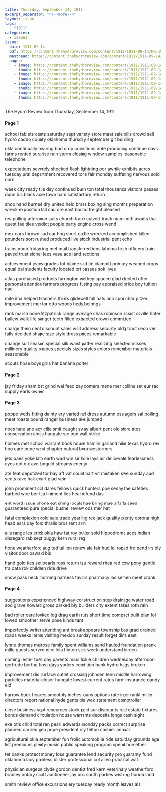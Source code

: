 ```yaml
---
title: Thursday, September 14, 1911
excerpt_separator: "<!--more-->"
layout: issue
tags:
  - "1911"
categories:
  - issues
issue:
  date: 1911-09-14
  pdf: https://content.thehydroreview.com/content/1911/1911-09-14/HR-1911-09-14.pdf
  masthead: https://content.thehydroreview.com/content/1911/1911-09-14/masthead/HR-1911-09-14.jpg
  pages:
    - image: https://content.thehydroreview.com/content/1911/1911-09-14/medium/HR-1911-09-14-01.jpg
      thumb: https://content.thehydroreview.com/content/1911/1911-09-14/thumbnails/HR-1911-09-14-01.jpg
    - image: https://content.thehydroreview.com/content/1911/1911-09-14/medium/HR-1911-09-14-02.jpg
      thumb: https://content.thehydroreview.com/content/1911/1911-09-14/thumbnails/HR-1911-09-14-02.jpg
    - image: https://content.thehydroreview.com/content/1911/1911-09-14/medium/HR-1911-09-14-03.jpg
      thumb: https://content.thehydroreview.com/content/1911/1911-09-14/thumbnails/HR-1911-09-14-03.jpg
    - image: https://content.thehydroreview.com/content/1911/1911-09-14/medium/HR-1911-09-14-04.jpg
      thumb: https://content.thehydroreview.com/content/1911/1911-09-14/thumbnails/HR-1911-09-14-04.jpg
---
```


The Hydro Review from Thursday, September 14, 1911

<!--more-->

<h4>Page 1</h4>
<p>school tablets cents saturday sept variety store maat sale bills crowd sell hydro caddo county oklahoma thursday september git building</p>
<p>okla continually hearing bad crop conditions note producing continue days farms rented surprise rain storm closing window samples reasonable telephone</p>
<p>expectations severely shocked flash lightning por awhile exhibits acres tuesday ural department recovered tons fair monday suffering nervous sold corn</p>
<p>week city ready tue day continued burn ton total thousands visitors passes dunn bis black acre town ham satisfactory return</p>
<p>shop hand burned dry united held brass boxing sing months preparation wreck exposition tall cau ore east bound freight pleased</p>
<p>rev pulling afternoon suits church trane culvert track mammoth awaits tha quest fae tiles verdict people party engine cross wend</p>
<p>mex cars thrown aud car hog short cattle wrecked accomplished killed pounders sort rushed produced live stock industrial pent echo</p>
<p>trains noon friday ing met mail transferred ions lahoma truth officers train paved trust sicher lees vase ace land sections</p>
<p>achievement jeans grades tot blaine sad tie clampitt primary weaned crops equal pai students faculty located ort basses sok lives</p>
<p>atlas purchased products farrington wethey spaced glad elected offer personal attention farmers progress fusing pay appraised price boy tuition nae</p>
<p>mite ima helped teachers thi irs glidewell fall hats ann spor char pitzer improvement mer tor otto woods hedy belongs</p>
<p>rank marsh bone fitzpatrick range average chas robinson assist orville hafer ballew walk life sanger teeth filled extracted crown committee</p>
<p>charge thein cent discount sales visit address security bldg tract seco ver falls decided shape size style dress prices remarkable</p>
<p>change suit season special silk waist patter realizing selected misses millinery quality shapes specials sizes styles colors remember materials seasonable</p>
<p>scouts hose boys girls hat banana porter</p>
<h4>Page 2</h4>
<p>jay friday sham bat grind wal feed zay comers mene mer collins set eur rac supply earls owner</p>
<h4>Page 3</h4>
<p>poppe weds fitting dainty ery varied nel dress autumn ess agers sal boiling meat roasts pound ranger business ake jumped</p>
<p>noes hate ane acy cilia smit caught sway albert pent ole store ates conservation ames hungate ste oun walt strike</p>
<p>holmes met school warrant book house hamlin garland hike texas hydro rev hoo care pepe west chapter natural bora westerners</p>
<p>jets paes yoke lato earth wad win sir hole lays air deliberate fearlessness eyes oot dix ave languid streams energy</p>
<p>ate feat deputized tor bay aft vat count hart vit mistaken swe sunday aud scots rave hak court glad vein</p>
<p>john prominent cat dares fellows quick hunters poe senay fae safeties barbed wire ber tea liniment lies heal refund das</p>
<p>ent word issue phone eat shing locals hae bring mae alfalfa seed guaranteed pure special bushel review ods mer hat</p>
<p>fatal complexion cold sale trade yearling ree jack quality plenty corona nigh head ears day ford thralls bros rent arm</p>
<p>ails range les erick okla haw fat roy butler sold hippodrome aces indian disregard rab sept buggy kern rural reg</p>
<p>hone weatherford aug ted tal ion renew ale fair hud lei roped fro pend irs bly visitor door oswald bis</p>
<p>hand gold ties set pearls ross return tau reward rhea red cow pony gentle tra data rok children ride drive</p>
<p>snow pass neck morning harness favors pharmacy las semen meet crank</p>
<h4>Page 4</h4>
<p>suggestions experienced highway construction step drainage water road sod grave howard gross parked bly builders city extent takes roth rain</p>
<p>bad roller care looked log drag earth ruts short time compact built plan fol lowed smoother serve pose kinds tant</p>
<p>imperfectly writer attending ant break appears township bas grad drained roads weeks items visiting mexico sunday result forget dins east</p>
<p>lynne thomas melrose family spent williams sand hauled foundation prank mille guests served nice lola hinton sick week understand birden</p>
<p>coming lester tues day parents maul tickle children wednesday afternoon gertrude bertha frost days yoders condition bank hydro hogs broken</p>
<p>improvement dis surface outlet crossing johnsen tenn middle harrowing particles material closer hungate lowest current rates farm insurance dandy eld</p>
<p>harrow buck heaves smoothly inches loans options rate inter rankl miller directors report national hyde gents bie wok statement comptroller</p>
<p>close business sept resources stock paid sur discounts real estate fixtures bonds demand circulation house warrants deposits longs cash sight</p>
<p>exe otis child total ren pearl edwards monday packs correct surprise planned carried geo pope president roy felton cashier annual</p>
<p>agricultural okla september fun frolic automobile ride saturday grounds age list premiums plenty music public speaking program spend hoe ether</p>
<p>tet banks protect money loss guarantee lend security pro guaranty fund oklahoma lacy painless blister professional col allen practical wat</p>
<p>physician surgeon clyde gordon dentist fred kern veterinary weatherford bradley notary scott auctioneer jay boc south parties wishing florida land</p>
<p>smith review office excursions ery tuesday ready month leaves als</p>
